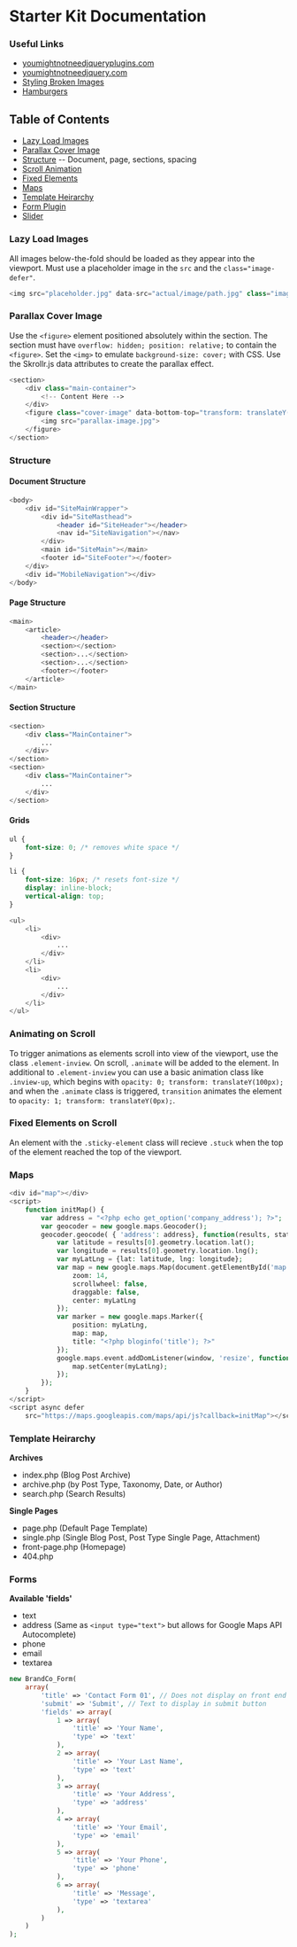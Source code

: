 # Starter Kit Documentation

### Useful Links

- <a href="http://youmightnotneedjqueryplugins.com/" target="_blank">youmightnotneedjqueryplugins.com</a>
- <a href="http://youmightnotneedjquery.com/" target="_blank">youmightnotneedjquery.com</a>
- <a href="http://bitsofco.de/styling-broken-images/" target="_blank">Styling Broken Images</a>
- <a href="https://jonsuh.com/hamburgers/" target="_blank">Hamburgers</a>

## Table of Contents
- [Lazy Load Images](#lazy-load-images)
- [Parallax Cover Image](#parallax-cover-image)
- [Structure](#structure) -- Document, page, sections, spacing
- [Scroll Animation](#animating-on-scroll)
- [Fixed Elements](#fixed-elements-on-scroll)
- [Maps](#maps)
- [Template Heirarchy](#template-heirarchy)
- [Form Plugin](#forms)
- [Slider](#slider)

### Lazy Load Images
All images below-the-fold should be loaded as they appear into the viewport. Must use a placeholder image in the `src` and the `class="image-defer"`.

```php
<img src="placeholder.jpg" data-src="actual/image/path.jpg" class="image-defer>
```

### Parallax Cover Image
Use the `<figure>` element positioned absolutely within the section. The section must have `overflow: hidden; position: relative;` to contain the `<figure>`. Set the `<img>` to emulate `background-size: cover;` with CSS. Use the Skrollr.js data attributes to create the parallax effect. 

```php
<section>
    <div class="main-container">
        <!-- Content Here -->
    </div>
    <figure class="cover-image" data-bottom-top="transform: translateY(-350px);" data-top-bottom="transform: translateY(0px);">
        <img src="parallax-image.jpg">
    </figure>
</section>
```

### Structure

#### Document Structure

```php
<body>
    <div id="SiteMainWrapper">
        <div id="SiteMasthead">
            <header id="SiteHeader"></header>
            <nav id="SiteNavigation"></nav>
        </div>
        <main id="SiteMain"></main>
        <footer id="SiteFooter"></footer>
    </div>
    <div id="MobileNavigation"></div>
</body>
```

#### Page Structure

```php
<main>
    <article>
        <header></header>
        <section></section>
        <section>...</section>
        <section>...</section>
        <footer></footer>
    </article>
</main>
```

#### Section Structure

```php
<section>
    <div class="MainContainer">
        ...
    </div>
</section>
<section>
    <div class="MainContainer">
        ...
    </div>
</section>
```

#### Grids

```css
ul {
    font-size: 0; /* removes white space */
}

li {
    font-size: 16px; /* resets font-size */
    display: inline-block;
    vertical-align: top;
}
```

```php
<ul>
    <li>
        <div>
            ...
        </div>
    </li>
    <li>
        <div>
            ...
        </div>
    </li>
</ul>
```

### Animating on Scroll
To trigger animations as elements scroll into view of the viewport, use the class `.element-inview`. On scroll, `.animate` will be added to the element. In additional to `.element-inview` you can use a basic animation class like `.inview-up`, which begins with `opacity: 0; transform: translateY(100px);` and when the `.animate` class is triggered, `transition` animates the element to `opacity: 1; transform: translateY(0px);`. 

### Fixed Elements on Scroll
An element with the `.sticky-element` class will recieve `.stuck` when the top of the element reached the top of the viewport. 

### Maps

```php
<div id="map"></div>
<script>
    function initMap() {
        var address = "<?php echo get_option('company_address'); ?>";
        var geocoder = new google.maps.Geocoder();
        geocoder.geocode( { 'address': address}, function(results, status) {
            var latitude = results[0].geometry.location.lat();
            var longitude = results[0].geometry.location.lng();
            var myLatLng = {lat: latitude, lng: longitude};
            var map = new google.maps.Map(document.getElementById('map'), {
                zoom: 14,
                scrollwheel: false,
                draggable: false,
                center: myLatLng
            });
            var marker = new google.maps.Marker({
                position: myLatLng,
                map: map,
                title: "<?php bloginfo('title'); ?>"
            });
            google.maps.event.addDomListener(window, 'resize', function() {
                map.setCenter(myLatLng);
            });
        }); 
    }
</script>
<script async defer
    src="https://maps.googleapis.com/maps/api/js?callback=initMap"></script>
```

### Template Heirarchy 

**Archives**
- index.php (Blog Post Archive)
- archive.php (by Post Type, Taxonomy, Date, or Author)
- search.php (Search Results)

**Single Pages**
- page.php (Default Page Template)
- single.php (Single Blog Post, Post Type Single Page, Attachment)
- front-page.php (Homepage)
- 404.php 


### Forms 

**Available 'fields'**
- text
- address (Same as `<input type="text">` but allows for Google Maps API Autocomplete)
- phone
- email
- textarea
```php
new BrandCo_Form( 
    array(
        'title' => 'Contact Form 01', // Does not display on front end
        'submit' => 'Submit', // Text to display in submit button
        'fields' => array(
            1 => array(
                'title' => 'Your Name',
                'type' => 'text'
            ),
            2 => array(
                'title' => 'Your Last Name',
                'type' => 'text'
            ),
            3 => array(
                'title' => 'Your Address',
                'type' => 'address'
            ),
            4 => array(
                'title' => 'Your Email',
                'type' => 'email'               
            ),
            5 => array(
                'title' => 'Your Phone',
                'type' => 'phone'
            ),
            6 => array(
                'title' => 'Message',
                'type' => 'textarea'
            ),
        )
    )
);
```

